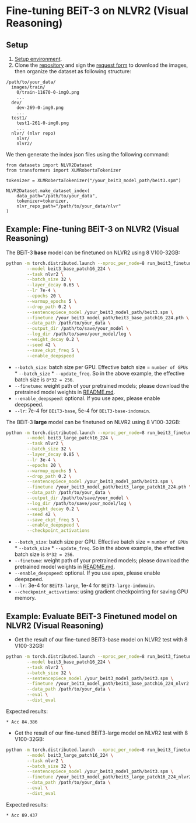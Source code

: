 # Fine-tuning BEiT-3 on NLVR2 (Visual Reasoning)


## Setup

1. [Setup environment](../README.md#setup).
2. Clone the [repository](https://github.com/lil-lab/nlvr) and sign the [request form](https://goo.gl/forms/yS29stWnFWzrDBFH3) to download the images, then organize the dataset as following structure:

```
/path/to/your_data/
  images/train/                            
    0/train-11670-0-img0.png
    ...
  dev/              
    dev-269-0-img0.png
    ...  
  test1/              
    test1-261-0-img0.png
    ...         
  nlvr/ (nlvr repo)
    nlvr/
    nlvr2/
```

We then generate the index json files using the following command:
```
from datasets import NLVR2Dataset
from transformers import XLMRobertaTokenizer

tokenizer = XLMRobertaTokenizer("/your_beit3_model_path/beit3.spm")

NLVR2Dataset.make_dataset_index(
    data_path="/path/to/your_data", 
    tokenizer=tokenizer, 
    nlvr_repo_path="/path/to/your_data/nlvr"
)
```


## Example: Fine-tuning BEiT-3 on NLVR2 (Visual Reasoning)

The BEiT-3 **base** model can be finetuned on NLVR2 using 8 V100-32GB:

```bash       
python -m torch.distributed.launch --nproc_per_node=8 run_beit3_finetuning.py \
        --model beit3_base_patch16_224 \
        --task nlvr2 \
        --batch_size 32 \
        --layer_decay 0.65 \
        --lr 7e-4 \
        --epochs 20 \
        --warmup_epochs 5 \
        --drop_path 0.2 \
        --sentencepiece_model /your_beit3_model_path/beit3.spm \
        --finetune /your_beit3_model_path/beit3_base_patch16_224.pth \
        --data_path /path/to/your_data \
        --output_dir /path/to/save/your_model \
        --log_dir /path/to/save/your_model/log \
        --weight_decay 0.2 \
        --seed 42 \
        --save_ckpt_freq 5 \
        --enable_deepspeed
```
- `--batch_size`: batch size per GPU. Effective batch size = `number of GPUs` * `--batch_size` * `--update_freq`. So in the above example, the effective batch size is `8*32 = 256`.
- `--finetune`: weight path of your pretrained models; please download the pretrained model weights in [README.md](../README.md#pretrained-models).
- `--enable_deepspeed`: optional. If you use apex, please enable deepspeed.
- `--lr`: 7e-4 for `BEiT3-base`, 5e-4 for `BEiT3-base-indomain`.


The BEiT-3 **large** model can be finetuned on NLVR2 using 8 V100-32GB:

```bash
python -m torch.distributed.launch --nproc_per_node=8 run_beit3_finetuning.py \
        --model beit3_large_patch16_224 \
        --task nlvr2 \
        --batch_size 32 \
        --layer_decay 0.85 \
        --lr 3e-4 \
        --epochs 20 \
        --warmup_epochs 5 \
        --drop_path 0.2 \
        --sentencepiece_model /your_beit3_model_path/beit3.spm \
        --finetune /your_beit3_model_path/beit3_large_patch16_224.pth \
        --data_path /path/to/your_data \
        --output_dir /path/to/save/your_model \
        --log_dir /path/to/save/your_model/log \
        --weight_decay 0.2 \
        --seed 42 \
        --save_ckpt_freq 5 \
        --enable_deepspeed \
        --checkpoint_activations
```
- `--batch_size`: batch size per GPU. Effective batch size = `number of GPUs` * `--batch_size` * `--update_freq`. So in the above example, the effective batch size is `8*32 = 256`.
- `--finetune`: weight path of your pretrained models; please download the pretrained model weights in [README.md](../README.md#pretrained-models).
- `--enable_deepspeed`: optional. If you use apex, please enable deepspeed.
- `--lr`: 3e-4 for `BEiT3-large`, 1e-4 for `BEiT3-large-indomain`.
- `--checkpoint_activations`: using gradient checkpointing for saving GPU memory.


## Example: Evaluate BEiT-3 Finetuned model on NLVR2 (Visual Reasoning)

- Get the result of our fine-tuned BEiT3-base model on NLVR2 test with 8 V100-32GB:
```bash       
python -m torch.distributed.launch --nproc_per_node=8 run_beit3_finetuning.py \
        --model beit3_base_patch16_224 \
        --task nlvr2 \
        --batch_size 32 \
        --sentencepiece_model /your_beit3_model_path/beit3.spm \
        --finetune /your_beit3_model_path/beit3_base_patch16_224_nlvr2.pth \
        --data_path /path/to/your_data \
        --eval \
        --dist_eval
```

Expected results:
```
* Acc 84.386
```

- Get the result of our fine-tuned BEiT3-large model on NLVR2 test with 8 V100-32GB:
```bash       
python -m torch.distributed.launch --nproc_per_node=8 run_beit3_finetuning.py \
        --model beit3_large_patch16_224 \
        --task nlvr2 \
        --batch_size 32 \
        --sentencepiece_model /your_beit3_model_path/beit3.spm \
        --finetune /your_beit3_model_path/beit3_large_patch16_224_nlvr2.pth \
        --data_path /path/to/your_data \
        --eval \
        --dist_eval
```

Expected results:
```
* Acc 89.437
```
